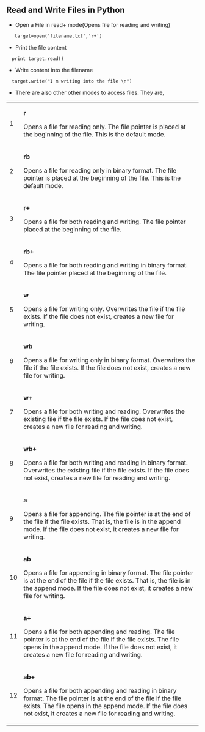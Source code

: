## Read and Write Files in Python


- Open a File in read+ mode(Opens file for reading and writing)
```
   target=open('filename.txt','r+')
```

- Print the file content
```
  print target.read()
```
- Write content into the filename

```
  target.write("I m writing into the file \n")
```

- There are also other other modes to access files. They are, 
<table class="table table-bordered">
<tr>
<td class="ts">1</td>
<td><p><b>r</b></p>
<p>Opens a file for reading only. The file pointer is placed at the beginning of the file. This is the default mode.</p></td>
</tr>
<tr>
<td class="ts">2</td>
<td><p><b>rb</b></p>
<p>Opens a file for reading only in binary format. The file pointer is placed at the beginning of the file. This is the default mode.</p></td>
</tr>
<tr>
<td class="ts">3</td>
<td><p><b>r+</b></p>
<p>Opens a file for both reading and writing. The file pointer placed at the beginning of the file.</p></td>
</tr>
<tr>
<td class="ts">4</td>
<td><p><b>rb+</b></p>
<p>Opens a file for both reading and writing in binary format. The file pointer placed at the beginning of the file.</p></td>
</tr>
<tr>
<td class="ts">5</td>
<td><p><b>w</b></p>
<p>Opens a file for writing only. Overwrites the file if the file exists. If the file does not exist, creates a new file for writing.</p></td>
</tr>
<tr>
<td class="ts">6</td>
<td><p><b>wb</b></p>
<p>Opens a file for writing only in binary format. Overwrites the file if the file exists. If the file does not exist, creates a new file for writing.</p></td>
</tr>
<tr>
<td class="ts">7</td>
<td><p><b>w+</b></p>
<p>Opens a file for both writing and reading. Overwrites the existing file if the file exists. If the file does not exist, creates a new file for reading and writing.</p></td>
</tr> 
<tr>
<td class="ts">8</td>
<td><p><b>wb+</b></p>
<p>Opens a file for both writing and reading in binary format. Overwrites the existing file if the file exists. If the file does not exist, creates a new file for reading and writing.</p></td>
</tr>
<tr>
<td class="ts">9</td>
<td><p><b>a</b></p>
<p>Opens a file for appending. The file pointer is at the end of the file if the file exists. That is, the file is in the append mode. If the file does not exist, it creates a new file for writing.</p></td>
</tr> 
<tr>
<td class="ts">10</td>
<td><p><b>ab</b></p>
<p>Opens a file for appending in binary format. The file pointer is at the end of the file if the file exists. That is, the file is in the append mode. If the file does not exist, it creates a new file for writing.</p></td>
</tr> 
<tr>
<td class="ts">11</td>
<td><p><b>a+</b></p>
<p>Opens a file for both appending and reading. The file pointer is at the end of the file if the file exists. The file opens in the append mode. If the file does not exist, it creates a new file for reading and writing.</p></td>
</tr> 
<tr>
<td class="ts">12</td>
<td><p><b>ab+</b></p>
<p>Opens a file for both appending and reading in binary format. The file pointer is at the end of the file if the file exists. The file opens in the append mode. If the file does not exist, it creates a new file for reading and writing.</p></td>
</tr>
</table>
